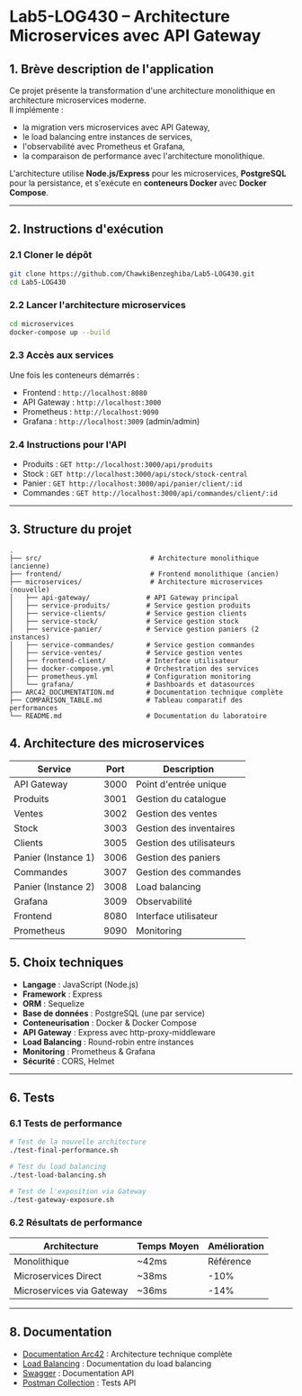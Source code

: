 # Lab5-LOG430 – Architecture Microservices avec API Gateway

## 1. Brève description de l'application

Ce projet présente la transformation d'une architecture monolithique en architecture microservices moderne.  
Il implémente :  
- la migration vers microservices avec API Gateway,  
- le load balancing entre instances de services,  
- l'observabilité avec Prometheus et Grafana,  
- la comparaison de performance avec l'architecture monolithique.  

L'architecture utilise **Node.js/Express** pour les microservices, **PostgreSQL** pour la persistance, et s'exécute en **conteneurs Docker** avec **Docker Compose**.

---

## 2. Instructions d'exécution

### 2.1 Cloner le dépôt
```bash
git clone https://github.com/ChawkiBenzeghiba/Lab5-LOG430.git
cd Lab5-LOG430
```

### 2.2 Lancer l'architecture microservices
```bash
cd microservices
docker-compose up --build
```

### 2.3 Accès aux services
Une fois les conteneurs démarrés :
- Frontend : `http://localhost:8080`
- API Gateway : `http://localhost:3000`
- Prometheus : `http://localhost:9090`
- Grafana : `http://localhost:3009` (admin/admin)

### 2.4 Instructions pour l'API
- Produits : `GET http://localhost:3000/api/produits`
- Stock : `GET http://localhost:3000/api/stock/stock-central`
- Panier : `GET http://localhost:3000/api/panier/client/:id`
- Commandes : `GET http://localhost:3000/api/commandes/client/:id`

---

## 3. Structure du projet
```plaintext
.
├── src/                           # Architecture monolithique (ancienne)
├── frontend/                      # Frontend monolithique (ancien)
├── microservices/                 # Architecture microservices (nouvelle)
│   ├── api-gateway/              # API Gateway principal
│   ├── service-produits/         # Service gestion produits
│   ├── service-clients/          # Service gestion clients
│   ├── service-stock/            # Service gestion stock
│   ├── service-panier/           # Service gestion paniers (2 instances)
│   ├── service-commandes/        # Service gestion commandes
│   ├── service-ventes/           # Service gestion ventes
│   ├── frontend-client/          # Interface utilisateur
│   ├── docker-compose.yml        # Orchestration des services
│   ├── prometheus.yml            # Configuration monitoring
│   └── grafana/                  # Dashboards et datasources
├── ARC42_DOCUMENTATION.md        # Documentation technique complète
├── COMPARISON_TABLE.md           # Tableau comparatif des performances
└── README.md                     # Documentation du laboratoire
```

## 4. Architecture des microservices

| Service | Port | Description |
|---------|------|-------------|
| API Gateway | 3000 | Point d'entrée unique |
| Produits | 3001 | Gestion du catalogue |
| Ventes | 3002 | Gestion des ventes |
| Stock | 3003 | Gestion des inventaires |
| Clients | 3005 | Gestion des utilisateurs |
| Panier (Instance 1) | 3006 | Gestion des paniers |
| Commandes | 3007 | Gestion des commandes |
| Panier (Instance 2) | 3008 | Load balancing |
| Grafana | 3009 | Observabilité |
| Frontend | 8080 | Interface utilisateur |
| Prometheus | 9090 | Monitoring |

## 5. Choix techniques

- **Langage** : JavaScript (Node.js)
- **Framework** : Express
- **ORM** : Sequelize
- **Base de données** : PostgreSQL (une par service)
- **Conteneurisation** : Docker & Docker Compose
- **API Gateway** : Express avec http-proxy-middleware
- **Load Balancing** : Round-robin entre instances
- **Monitoring** : Prometheus & Grafana
- **Sécurité** : CORS, Helmet

---

## 6. Tests

### 6.1 Tests de performance
```bash
# Test de la nouvelle architecture
./test-final-performance.sh

# Test du load balancing
./test-load-balancing.sh

# Test de l'exposition via Gateway
./test-gateway-exposure.sh
```

### 6.2 Résultats de performance
| Architecture | Temps Moyen | Amélioration |
|--------------|-------------|--------------|
| Monolithique | ~42ms | Référence |
| Microservices Direct | ~38ms | -10% |
| Microservices via Gateway | ~36ms | -14% |

---


## 8. Documentation

- [Documentation Arc42](ARC42_DOCUMENTATION.md) : Architecture technique complète
- [Load Balancing](microservices/LOAD_BALANCING.md) : Documentation du load balancing
- [Swagger](microservices/api-gateway/swagger.json) : Documentation API
- [Postman Collection](microservices/LOG430_Lab5_API_Gateway.postman_collection.json) : Tests API